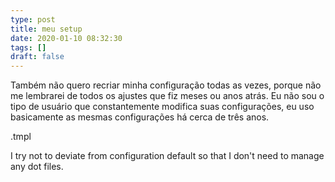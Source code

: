 ```yaml
---
type: post
title: meu setup
date: 2020-01-10 08:32:30
tags: []
draft: false
---
```


Também não quero recriar minha configuração todas as vezes, porque não me lembrarei de todos os ajustes que fiz meses ou anos atrás. Eu não sou o tipo de usuário que constantemente modifica suas configurações, eu uso basicamente as mesmas configurações há cerca de três anos.

.tmpl

I try not to deviate from configuration default so that I don't need to manage any dot files.

